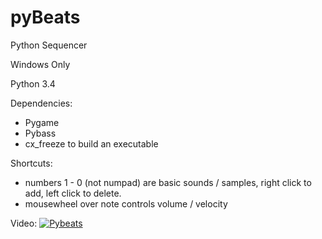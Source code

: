 # pyBeats
Python Sequencer

Windows Only

Python 3.4

Dependencies:
- Pygame
- Pybass
- cx_freeze to build an executable

Shortcuts:
- numbers 1 - 0 (not numpad) are basic sounds / samples, right click to add, left click to delete.
- mousewheel over note controls volume / velocity

Video:
[![Pybeats](http://img.youtube.com/vi/sadCfCpB_iM/0.jpg)](http://www.youtube.com/watch?v=sadCfCpB_iM)

